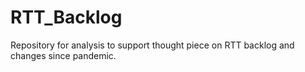 # RTT_Backlog
Repository for analysis to support thought piece on RTT backlog and changes since pandemic.
